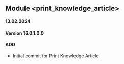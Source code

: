 ## Module <print_knowledge_article>

#### 13.02.2024
#### Version 16.0.1.0.0
#### ADD
- Initial commit for Print Knowledge Article
